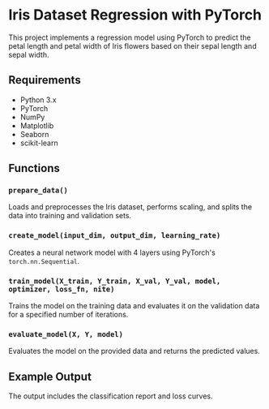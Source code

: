 # Iris Dataset Regression with PyTorch

This project implements a regression model using PyTorch to predict the petal length and petal width of Iris flowers based on their sepal length and sepal width.

## Requirements

- Python 3.x
- PyTorch
- NumPy
- Matplotlib
- Seaborn
- scikit-learn

## Functions

### `prepare_data()`
Loads and preprocesses the Iris dataset, performs scaling, and splits the data into training and validation sets.

### `create_model(input_dim, output_dim, learning_rate)`
Creates a neural network model with 4 layers using PyTorch's `torch.nn.Sequential`.

### `train_model(X_train, Y_train, X_val, Y_val, model, optimizer, loss_fn, nite)`
Trains the model on the training data and evaluates it on the validation data for a specified number of iterations.

### `evaluate_model(X, Y, model)`
Evaluates the model on the provided data and returns the predicted values.

## Example Output

The output includes the classification report and loss curves.
